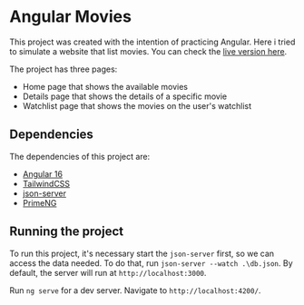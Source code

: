 # Angular Movies

This project was created with the intention of practicing Angular. Here i tried to simulate a website that list movies.
You can check the [live version here](https://angular-movies-alpha.vercel.app/).

The project has three pages:
- Home page that shows the available movies
- Details page that shows the details of a specific movie
- Watchlist page that shows the movies on the user's watchlist

## Dependencies

The dependencies of this project are:
- [Angular 16](https://angular.io/)
- [TailwindCSS](https://tailwindcss.com/)
- [json-server](https://www.npmjs.com/package/json-server)
- [PrimeNG](https://primeng.org/)

## Running the project

To run this project, it's necessary start the `json-server` first, so we can access the data needed. To do that, run `json-server --watch .\db.json`. By default, the server will run at `http://localhost:3000`.

Run `ng serve` for a dev server. Navigate to `http://localhost:4200/`.
